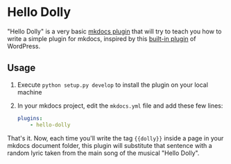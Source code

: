 # Hello Dolly

"Hello Dolly" is a very basic [mkdocs plugin](http://www.mkdocs.org/user-guide/plugins/) 
that will try to teach you how to write a simple plugin for mkdocs, 
inspired by this [built-in plugin](https://wordpress.org/plugins/hello-dolly/) of WordPress.

## Usage

1. Execute `python setup.py develop` to install 
   the plugin on your local machine

2. In your mkdocs project, edit the `mkdocs.yml` file 
   and add these few lines:

   ```yaml
   plugins:
       - hello-dolly
   ```

That's it.
Now, each time you'll write the tag `{{dolly}}` 
inside a page in your mkdocs document folder, 
this plugin will substitute that sentence with 
a random lyric taken from the main song of the 
musical "Hello Dolly".